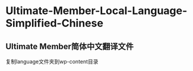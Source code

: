 # Ultimate-Member-Local-Language-Simplified-Chinese
## Ultimate Member简体中文翻译文件
复制language文件夹到wp-content目录